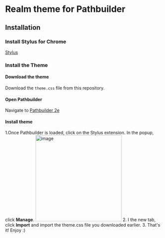 # Realm theme for Pathbuilder


## Installation

### Install Stylus for Chrome

[Stylus](https://chromewebstore.google.com/detail/stylus/clngdbkpkpeebahjckkjfobafhncgmne)

### Install the Theme
#### Download the theme
Download the `theme.css` file from this repository.
#### Open Pathbuilder
Navigate to [Pathbuilder 2e](https://pathbuilder2e.com)
#### Install theme
1.Once Pathbuilder is loaded, click on the Stylus extension. In the popup, click **Manage**.
<img width="278" alt="image" src="https://github.com/mattermill/realm-pathbuilder/assets/1434408/4e5300a2-2643-4fc3-ae35-396958d94b32">
2. I the new tab, click **Import** and import the theme.css file you downloaded earlier.
3. That's it! Enjoy :)
